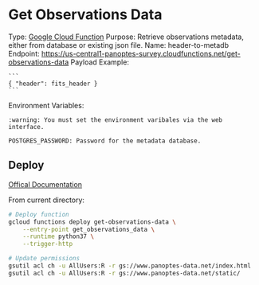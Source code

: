 Get Observations Data
=====================

Type: [Google Cloud Function](https://cloud.google.com/functions/)
Purpose: Retrieve observations metadata, either from database or existing json file.
Name: header-to-metadb
Endpoint: https://us-central1-panoptes-survey.cloudfunctions.net/get-observations-data
Payload Example: 

	```
	{ "header": fits_header }
	```

Environment Variables:

	:warning: You must set the environment varibales via the web interface.

	POSTGRES_PASSWORD: Password for the metadata database.


Deploy
------
[Offical Documentation](https://cloud.google.com/functions/docs/deploying/filesystem)

From current directory:

```bash
# Deploy function
gcloud functions deploy get-observations-data \
	--entry-point get_observations_data \
	--runtime python37 \
	--trigger-http

# Update permissions
gsutil acl ch -u AllUsers:R -r gs://www.panoptes-data.net/index.html
gsutil acl ch -u AllUsers:R -r gs://www.panoptes-data.net/static/
```